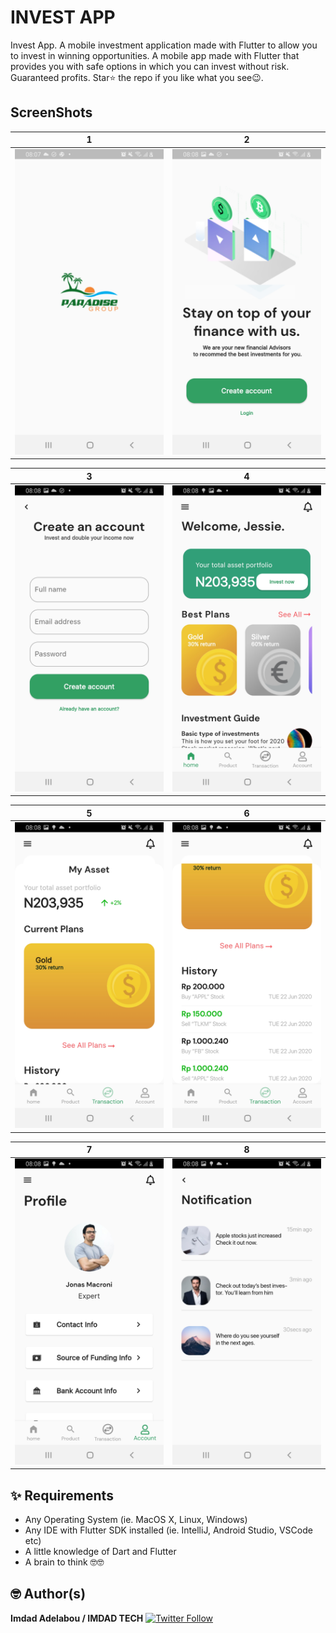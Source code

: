 # INVEST APP

Invest App. A mobile investment application made with Flutter to allow you to invest in winning opportunities.
A mobile app made with Flutter that provides you with safe options in which you can invest without risk. Guaranteed profits.
Star⭐ the repo if you like what you see😉.
## ScreenShots 

| 1 | 2 |
|-------|--------|
|<img src="screenshots/1.jpg" width="400"/>|<img src="screenshots/2.jpg" width="400">|

| 3 | 4 |
|-------|--------|
|<img src="screenshots/3.jpg" width="400"/>|<img src="screenshots/4.jpg" width="400">|

| 5 | 6 |
|-------|--------|
|<img src="screenshots/5.jpg" width="400"/>|<img src="screenshots/6.jpg" width="400">|

| 7 | 8 |
|-------|--------|
|<img src="screenshots/7.jpg" width="400"/>|<img src="screenshots/8.jpg" width="400">|

## ✨ Requirements
* Any Operating System (ie. MacOS X, Linux, Windows)
* Any IDE with Flutter SDK installed (ie. IntelliJ, Android Studio, VSCode etc)
* A little knowledge of Dart and Flutter
* A brain to think 🤓🤓

## 🤓 Author(s)
**Imdad Adelabou / IMDAD TECH** [![Twitter Follow](https://img.shields.io/twitter/follow/IAdelabou?style=social)](https://twitter.com/imdad_tech)

